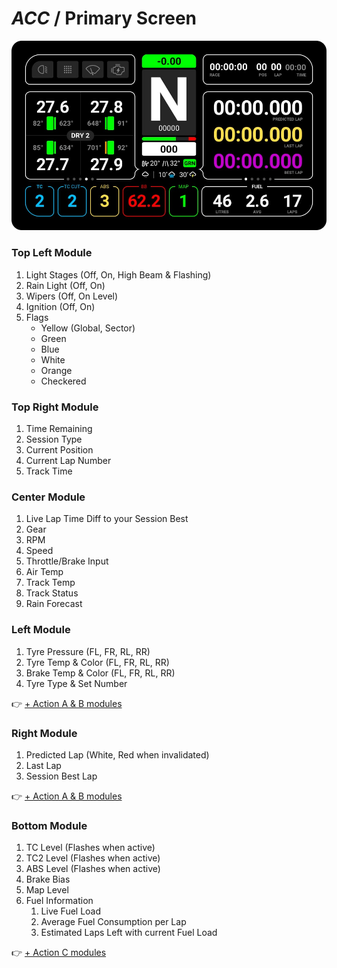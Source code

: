 # *ACC* / Primary Screen

![Primary Screen](../images/Primary-ACC.jpg)

### Top Left Module
1. Light Stages (Off, On, High Beam & Flashing)
2. Rain Light (Off, On)
3. Wipers (Off, On Level)
4. Ignition (Off, On)
5. Flags
	* Yellow (Global, Sector)
	* Green
	* Blue
	* White
	* Orange
	* Checkered

### Top Right Module
1. Time Remaining
2. Session Type
3. Current Position
4. Current Lap Number
5. Track Time

### Center Module
1. Live Lap Time Diff to your Session Best
2. Gear
3. RPM
4. Speed
5. Throttle/Brake Input
6. Air Temp
7. Track Temp
8. Track Status
9. Rain Forecast

### Left Module 
1. Tyre Pressure (FL, FR, RL, RR)
2. Tyre Temp & Color (FL, FR, RL, RR)
3. Brake Temp & Color (FL, FR, RL, RR)
4. Tyre Type & Set Number

👉 [+ Action A & B modules](actions-acc.md)

### Right Module
1. Predicted Lap (White, Red when invalidated)
2. Last Lap
3. Session Best Lap

👉 [+ Action A & B modules](actions-acc.md)

### Bottom Module
1. TC Level (Flashes when active)
2. TC2 Level (Flashes when active)
3. ABS Level (Flashes when active)
4. Brake Bias
5. Map Level
6. Fuel Information
	1. Live Fuel Load
	2. Average Fuel Consumption per Lap
	3. Estimated Laps Left with current Fuel Load

👉 [+ Action C modules](actions-acc.md)
